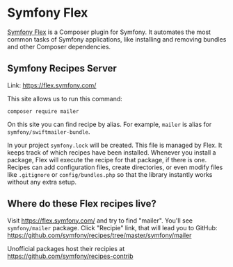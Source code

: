 # Symfony Flex

[Symfony Flex](https://github.com/symfony/flex) is a Composer plugin for Symfony. 
It automates the most common tasks of Symfony applications, 
like installing and removing bundles and other Composer dependencies. 

## Symfony Recipes Server

Link: https://flex.symfony.com/

This site allows us to run this command:

```
composer require mailer
```
On this site you can find recipe by alias. For example, `mailer` is alias for `symfony/swiftmailer-bundle`.

In your project `symfony.lock` will be created. This file is managed by Flex. 
It keeps track of which recipes have been installed. 
Whenever you install a package, Flex will execute the recipe for that package, if there is one. 
Recipes can add configuration files, create directories, or even modify files like `.gitignore` 
or `config/bundles.php` so that the library instantly works without any extra setup.

## Where do these Flex recipes live?

Visit https://flex.symfony.com/ and try to find "mailer". You'll see `symfony/mailer` package. 
Click "Recipie" link, that will lead you to GitHub: https://github.com/symfony/recipes/tree/master/symfony/mailer

Unofficial packages host their recipies at https://github.com/symfony/recipes-contrib
